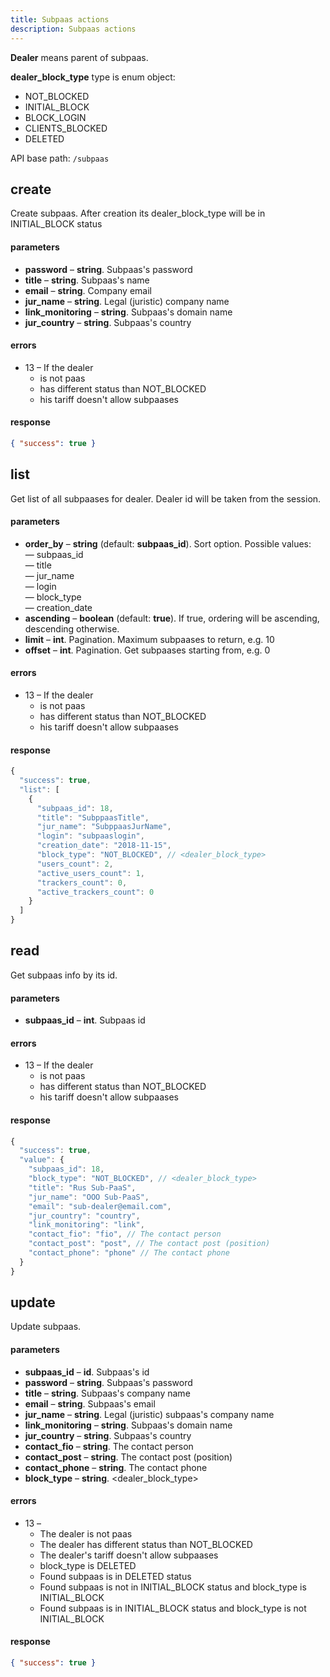 ```yaml
---
title: Subpaas actions
description: Subpaas actions
---
```


**Dealer** means parent of subpaas.

**dealer\_block\_type** type is enum object:

 * NOT_BLOCKED
 * INITIAL_BLOCK
 * BLOCK_LOGIN
 * CLIENTS_BLOCKED
 * DELETED

API base path: `/subpaas`

## create

Create subpaas. After creation its dealer_block_type will be in INITIAL_BLOCK status

#### parameters

*   **password** – **string**. Subpaas's password
*   **title** – **string**. Subpaas's name
*   **email** – **string**. Company email
*   **jur_name** – **string**. Legal (juristic) company name
*   **link_monitoring** – **string**. Subpaas's domain name
*   **jur_country** – **string**. Subpaas's country

#### errors

* 13 – If the dealer
    * is not paas
    * has different status than NOT_BLOCKED
    * his tariff doesn't allow subpaases


#### response

```json
{ "success": true }
```

## list

Get list of all subpaases for dealer. Dealer id will be taken from the session.

#### parameters

*   **order_by** – **string** (default: **subpaas_id**). Sort option. Possible values:
    <br> — subpaas_id
    <br> — title
    <br> — jur_name
    <br> — login
    <br> — block_type
    <br> — creation_date
*   **ascending** – **boolean** (default: **true**). If true, ordering will be ascending, descending otherwise.
*   **limit** – **int**. Pagination. Maximum subpaases to return, e.g. 10
*   **offset** – **int**. Pagination. Get subpaases starting from, e.g. 0

#### errors 

* 13 – If the dealer
    * is not paas
    * has different status than NOT_BLOCKED
    * his tariff doesn't allow subpaases

#### response

```js
{
  "success": true,
  "list": [
    {
      "subpaas_id": 18,
      "title": "SubppaasTitle",
      "jur_name": "SubppaasJurName",
      "login": "subpaaslogin",
      "creation_date": "2018-11-15",
      "block_type": "NOT_BLOCKED", // <dealer_block_type>
      "users_count": 2,
      "active_users_count": 1,
      "trackers_count": 0,
      "active_trackers_count": 0
    }
  ]
}
```

## read

Get subpaas info by its id.

#### parameters

*   **subpaas_id** – **int**. Subpaas id

#### errors

* 13 – If the dealer
    * is not paas
    * has different status than NOT_BLOCKED
    * his tariff doesn't allow subpaases

#### response

```js
{
  "success": true,
  "value": {
    "subpaas_id": 18,
    "block_type": "NOT_BLOCKED", // <dealer_block_type>
    "title": "Rus Sub-PaaS",
    "jur_name": "OOO Sub-PaaS",
    "email": "sub-dealer@email.com",
    "jur_country": "country",
    "link_monitoring": "link",
    "contact_fio": "fio", // The contact person
    "contact_post": "post", // The contact post (position)
    "contact_phone": "phone" // The contact phone
  }
}
```

## update

Update subpaas.

#### parameters

*   **subpaas_id** – **id**. Subpaas's id
*   **password** – **string**. Subpaas's password
*   **title** – **string**. Subpaas's company name
*   **email** – **string**. Subpaas's email
*   **jur_name** – **string**. Legal (juristic) subpaas's company name
*   **link_monitoring** – **string**. Subpaas's domain name
*   **jur_country** – **string**. Subpaas's country
*   **contact_fio** – **string**. The contact person
*   **contact_post** – **string**. The contact post (position)
*   **contact_phone** – **string**. The contact phone
*   **block_type** – **string**. <dealer\_block\_type>

#### errors

* 13 –
    * The dealer is not paas
    * The dealer has different status than NOT_BLOCKED
    * The dealer's tariff doesn't allow subpaases
    * block_type is DELETED
    * Found subpaas is in DELETED status
    * Found subpaas is not in INITIAL_BLOCK status and block_type is INITIAL_BLOCK
    * Found subpaas is in INITIAL_BLOCK status and block_type is not INITIAL_BLOCK

#### response

```json
{ "success": true }
```